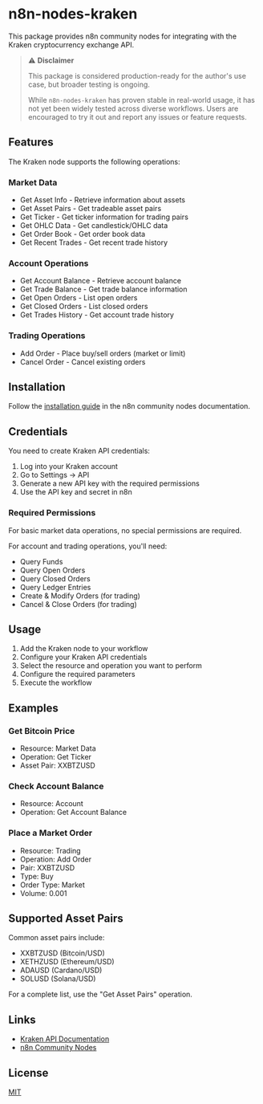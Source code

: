 # n8n-nodes-kraken

This package provides n8n community nodes for integrating with the Kraken cryptocurrency exchange API.

> ⚠️ **Disclaimer**
>
> This package is considered production-ready for the author's use case, but broader testing is ongoing.
>
> While `n8n-nodes-kraken` has proven stable in real-world usage, it has not yet been widely tested across diverse workflows. Users are encouraged to try it out and report any issues or feature requests.

## Features

The Kraken node supports the following operations:

### Market Data
- Get Asset Info - Retrieve information about assets
- Get Asset Pairs - Get tradeable asset pairs
- Get Ticker - Get ticker information for trading pairs
- Get OHLC Data - Get candlestick/OHLC data
- Get Order Book - Get order book data
- Get Recent Trades - Get recent trade history

### Account Operations
- Get Account Balance - Retrieve account balance
- Get Trade Balance - Get trade balance information
- Get Open Orders - List open orders
- Get Closed Orders - List closed orders
- Get Trades History - Get account trade history

### Trading Operations
- Add Order - Place buy/sell orders (market or limit)
- Cancel Order - Cancel existing orders

## Installation

Follow the [installation guide](https://docs.n8n.io/integrations/community-nodes/installation/) in the n8n community nodes documentation.

## Credentials

You need to create Kraken API credentials:

1. Log into your Kraken account
2. Go to Settings → API
3. Generate a new API key with the required permissions
4. Use the API key and secret in n8n

### Required Permissions

For basic market data operations, no special permissions are required.

For account and trading operations, you'll need:
- Query Funds
- Query Open Orders
- Query Closed Orders
- Query Ledger Entries
- Create & Modify Orders (for trading)
- Cancel & Close Orders (for trading)

## Usage

1. Add the Kraken node to your workflow
2. Configure your Kraken API credentials
3. Select the resource and operation you want to perform
4. Configure the required parameters
5. Execute the workflow

## Examples

### Get Bitcoin Price
- Resource: Market Data
- Operation: Get Ticker
- Asset Pair: XXBTZUSD

### Check Account Balance
- Resource: Account
- Operation: Get Account Balance

### Place a Market Order
- Resource: Trading
- Operation: Add Order
- Pair: XXBTZUSD
- Type: Buy
- Order Type: Market
- Volume: 0.001

## Supported Asset Pairs

Common asset pairs include:
- XXBTZUSD (Bitcoin/USD)
- XETHZUSD (Ethereum/USD)
- ADAUSD (Cardano/USD)
- SOLUSD (Solana/USD)

For a complete list, use the "Get Asset Pairs" operation.

## Links

- [Kraken API Documentation](https://docs.kraken.com/rest/)
- [n8n Community Nodes](https://docs.n8n.io/integrations/community-nodes/)

## License

[MIT](LICENSE.md)
